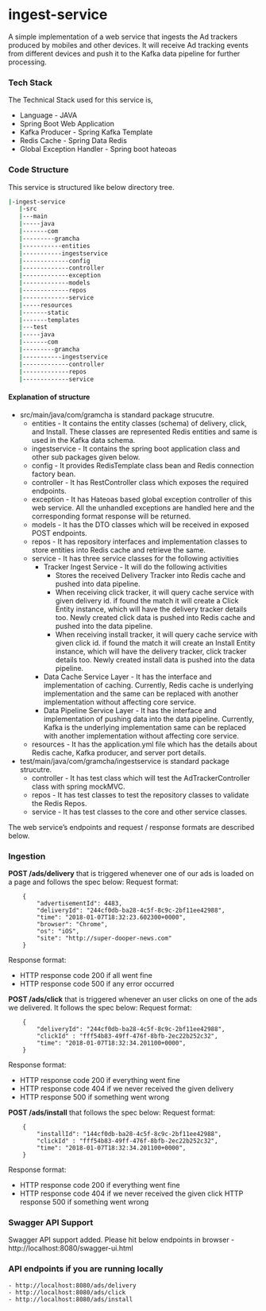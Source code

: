 # ingest-service
A simple implementation of a web service that ingests the Ad trackers produced by mobiles and other devices. It will receive Ad tracking events from different devices and push it to the Kafka data pipeline for further processing.

### Tech Stack
The Technical Stack used for this service is,
- Language - JAVA
- Spring Boot Web Application
- Kafka Producer - Spring Kafka Template
- Redis Cache - Spring Data Redis
- Global Exception Handler - Spring boot hateoas

### Code Structure
This service is structured like below directory tree.
```sh
|-ingest-service
   |-src
   |---main
   |-----java
   |-------com
   |---------gramcha
   |-----------entities
   |-----------ingestservice
   |-------------config
   |-------------controller
   |-------------exception
   |-------------models
   |-------------repos
   |-------------service
   |-----resources
   |-------static
   |-------templates
   |---test
   |-----java
   |-------com
   |---------gramcha
   |-----------ingestservice
   |-------------controller
   |-------------repos
   |-------------service
```
#### Explanation of structure
- src/main/java/com/gramcha is standard package strucutre.
    - entities - It contains the entity classes (schema) of delivery, click, and Install. These classes are represented Redis entities and same is used in the Kafka data schema.
    - ingestservice - It contains the spring boot application class and other sub packages given below.
    - config - It provides RedisTemplate class bean and Redis connection factory bean.
    - controller - It has RestController class which exposes the required endpoints.
    - exception - It has Hateoas based global exception controller of this web service. All the unhandled exceptions are handled here and the corresponding format response will be returned.
    - models - It has the DTO classes which will be received in exposed POST endpoints.
    - repos - It has repository interfaces and implementation classes to store entities into Redis cache and retrieve the same.
     - service - It has three service classes for the following activities
        - Tracker Ingest Service - It will do the following activities
            - Stores the received Delivery Tracker into Redis cache and pushed into data pipeline.
            - When receiving click tracker, it will query cache service with given delivery id. if found the match it will create a Click Entity instance, which will have the delivery tracker details too. Newly created click data is pushed into Redis cache and pushed into the data pipeline.
            - When receiving install tracker, it will query cache service with given click id. if found the match it will create an Install Entity instance, which will have the delivery tracker, click tracker details too. Newly created install data is pushed into the data pipeline.
        -  Data Cache Service Layer - It has the interface and implementation of caching. Currently, Redis cache is underlying implementation and the same can be replaced with another implementation without affecting core service.
        -  Data Pipeline Service Layer - It has the interface and implementation of pushing data into the data pipeline. Currently, Kafka is the underlying implementation same can be replaced with another implementation without affecting core service.
    - resources - It has the application.yml file which has the details about Redis cache, Kafka producer, and server port details.
- test/main/java/com/gramcha/ingestservice is standard package strucutre.
    - controller - It has test class which will test the AdTrackerController class with spring mockMVC.
    - repos - It has test classes to test the repository classes to validate the Redis Repos.
    - service - It has test classes to the core and other service classes.


The web service’s endpoints and request / response formats are described below.

### Ingestion
**POST /ads/delivery** that is triggered whenever one of our ads is loaded on a page and follows the spec below:
Request format:
        
        {
            "advertisementId": 4483,
            "deliveryId": "244cf0db-ba28-4c5f-8c9c-2bf11ee42988",
            "time": "2018-01-07T18:32:23.602300+0000",
            "browser": "Chrome",
            "os": "iOS",
            "site": "http://super-dooper-news.com"
        }

Response format:
- HTTP response code 200 if all went fine
- HTTP response code 500 if any error occurred

**POST /ads/click** that is triggered whenever an user clicks on one of the ads we delivered. It follows the spec below:
Request format:

        {
            "deliveryId": "244cf0db-ba28-4c5f-8c9c-2bf11ee42988",
            "clickId" : "fff54b83-49ff-476f-8bfb-2ec22b252c32",
            "time": "2018-01-07T18:32:34.201100+0000",
        }
Response format:
- HTTP response code 200 if everything went fine
- HTTP response code 404 if we never received the given delivery
- HTTP response 500 if something went wrong
 
**POST /ads/install** that follows the spec below:
Request format:
        
        {
            "installId": "144cf0db-ba28-4c5f-8c9c-2bf11ee42988",
            "clickId" : "fff54b83-49ff-476f-8bfb-2ec22b252c32",
            "time": "2018-01-07T18:32:34.201100+0000",
        }

Response format:
- HTTP response code 200 if everything went fine
- HTTP response code 404 if we never received the given click HTTP response 500 if something went wrong

### Swagger API Support
Swagger API support added. Please hit below endpoints in browser
    - http://localhost:8080/swagger-ui.html


### API endpoints if you are running locally
    - http://localhost:8080/ads/delivery
    - http://localhost:8080/ads/click
    - http://localhost:8080/ads/install
